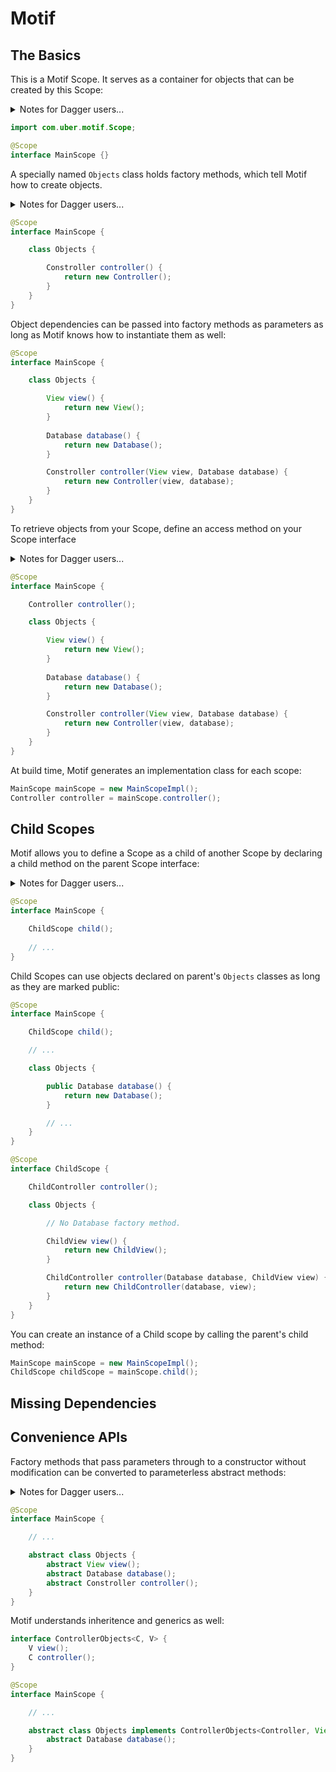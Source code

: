 # Motif

## The Basics

This is a Motif Scope. It serves as a container for objects that can be created by this Scope:
<details>
<summary>Notes for Dagger users...</summary>
A Motif Scope is analogous to a Dagger `@Component`.
</details>

```java
import com.uber.motif.Scope;

@Scope
interface MainScope {}
```

A specially named `Objects` class holds factory methods, which tell Motif how to create objects.
<details>
<summary>Notes for Dagger users...</summary>
The nested `Objects` class is just like a Dagger `@Module` except Motif only allows you to define one `Objects` class per Scope. Factory methods are analogous to `@Provides` methods.
</details>

```java
@Scope
interface MainScope {

    class Objects {

        Constroller controller() {
            return new Controller();
        }
    }
}
```

Object dependencies can be passed into factory methods as parameters as long as Motif knows how to instantiate them as well:

```java
@Scope
interface MainScope {

    class Objects {

        View view() {
            return new View();
        }
        
        Database database() {
            return new Database();
        }

        Constroller controller(View view, Database database) {
            return new Controller(view, database);
        }
    }
}
```

To retrieve objects from your Scope, define an access method on your Scope interface

<details>
<summary>Notes for Dagger users...</summary>
Access methods are analogous to a Dagger `@Component` [provision methods](https://google.github.io/dagger/api/2.14/dagger/Component.html#provision-methods).
</details>

```java
@Scope
interface MainScope {

    Controller controller();

    class Objects {

        View view() {
            return new View();
        }
        
        Database database() {
            return new Database();
        }

        Constroller controller(View view, Database database) {
            return new Controller(view, database);
        }
    }
}
```

At build time, Motif generates an implementation class for each scope:

```java
MainScope mainScope = new MainScopeImpl();
Controller controller = mainScope.controller();
```

## Child Scopes

Motif allows you to define a Scope as a child of another Scope by declaring a child method on the parent Scope interface:
<details>
<summary>Notes for Dagger users...</summary>
This is similar to a Dagger `@Subcomponent` [factory method](https://google.github.io/dagger/api/2.14/dagger/Component.html#subcomponents) on a parent `@Component`.
</details>

```java
@Scope
interface MainScope {

    ChildScope child();
    
    // ...
}
```

Child Scopes can use objects declared on parent's `Objects` classes as long as they are marked public:

```java
@Scope
interface MainScope {

    ChildScope child();

    // ...

    class Objects {

        public Database database() {
            return new Database();
        }

        // ...
    }
}

@Scope
interface ChildScope {

    ChildController controller();

    class Objects {

        // No Database factory method.

        ChildView view() {
            return new ChildView();
        }

        ChildController controller(Database database, ChildView view) {
            return new ChildController(database, view);
        }
    }
}
```

You can create an instance of a Child scope by calling the parent's child method:

```java
MainScope mainScope = new MainScopeImpl();
ChildScope childScope = mainScope.child();
```

## Missing Dependencies

## Convenience APIs

Factory methods that pass parameters through to a constructor without modification can be converted to parameterless abstract methods:
<details>
<summary>Notes for Dagger users...</summary>
This feature is similar to Dagger's `@Inject` constructor injection, but it doesn't require annotating the class' constructor, and it scopes the object to the enclosing Motif Scope.
</details>

```java
@Scope
interface MainScope {

    // ...

    abstract class Objects {
        abstract View view();
        abstract Database database();
        abstract Constroller controller();
    }
}
```

Motif understands inheritence and generics as well:

```java
interface ControllerObjects<C, V> {
    V view();
    C controller();
}

@Scope
interface MainScope {

    // ...

    abstract class Objects implements ControllerObjects<Controller, View> {
        abstract Database database();
    }
}
```